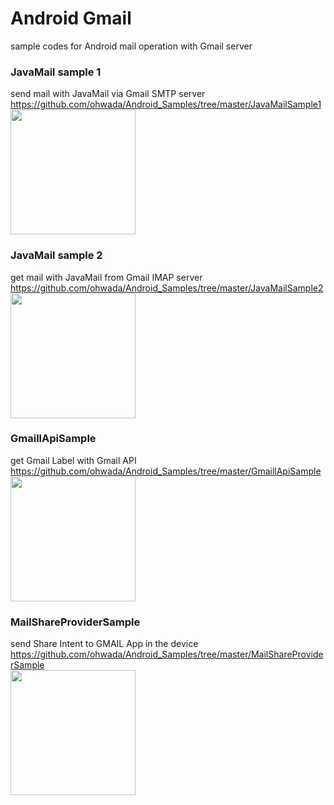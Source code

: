 Android  Gmail
===============

sample codes for Android mail operation with Gmail server<br/>


### JavaMail sample 1
 send mail with JavaMail via Gmail SMTP server <br/>
https://github.com/ohwada/Android_Samples/tree/master/JavaMailSample1 <br/>
<image src="https://raw.githubusercontent.com/ohwada/Android_Samples/master/JavaMailSample1/screenshot/screenshot_javamail_main.png" width="200" /><br/>

### JavaMail sample 2
 get mail with JavaMail from Gmail IMAP server <br/>
https://github.com/ohwada/Android_Samples/tree/master/JavaMailSample2 <br/>
<image src="https://raw.githubusercontent.com/ohwada/Android_Samples/master/JavaMailSample2/screenshot/screenshot_javamail_get.png" width="200" /><br/>

### GmaillApiSample
get Gmail Label with Gmail API <br/>
https://github.com/ohwada/Android_Samples/tree/master/GmaillApiSample <br/>
<image src="https://raw.githubusercontent.com/ohwada/Android_Samples/master/GmaillApiSample/screenshot/screenshot_gmail_api_label.png" width="200" /><br/>

### MailShareProviderSample
send Share Intent to GMAIL App in the device<br/>
https://github.com/ohwada/Android_Samples/tree/master/MailShareProviderSample <br/>
<image src="https://raw.githubusercontent.com/ohwada/Android_Samples/master/MailShareProviderSample/screenshot/screenshot_gmail_image.png" width="200" /><br/>

